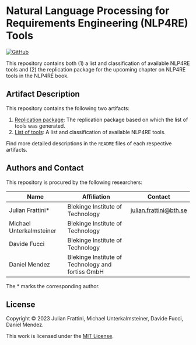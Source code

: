 # Natural Language Processing for Requirements Engineering (NLP4RE) Tools

[![GitHub](https://img.shields.io/github/license/JulianFrattini/nlp4re-tools)](./LICENSE)

This repository contains both (1) a list and classification of available NLP4RE tools and (2) the replication package for the upcoming chapter on NLP4RE tools in the NLP4RE book.

## Artifact Description

This repository contains the following two artifacts:

1. [Replication package](./replication/): The replication package based on which the list of tools was generated.
2. [List of tools](./tools/): A list and classification of available NLP4RE tools.

Find more detailed descriptions in the `README` files of each respective artifacts.

## Authors and Contact

This repository is procured by the following researchers:

| Name | Affiliation | Contact |
|---|---|---|
| Julian Frattini* | Blekinge Institute of Technology | julian.frattini@bth.se |
| Michael Unterkalmsteiner | Blekinge Institute of Technology | |
| Davide Fucci | Blekinge Institute of Technology | |
| Daniel Mendez | Blekinge Institute of Technology and fortiss GmbH | |

The * marks the corresponding author.

## License  

Copyright © 2023 Julian Frattini, Michael Unterkalmsteiner, Davide Fucci, Daniel Mendez.

This work is licensed under the [MIT License](./LICENSE).
